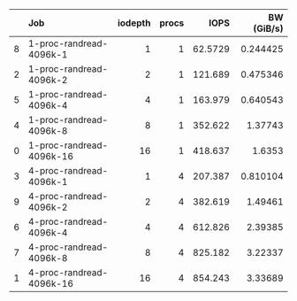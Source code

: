 |    | Job                      |   iodepth |   procs |     IOPS |   BW (GiB/s) |
|---:|:-------------------------|----------:|--------:|---------:|-------------:|
|  8 | 1-proc-randread-4096k-1  |         1 |       1 |  62.5729 |     0.244425 |
|  2 | 1-proc-randread-4096k-2  |         2 |       1 | 121.689  |     0.475346 |
|  5 | 1-proc-randread-4096k-4  |         4 |       1 | 163.979  |     0.640543 |
|  4 | 1-proc-randread-4096k-8  |         8 |       1 | 352.622  |     1.37743  |
|  0 | 1-proc-randread-4096k-16 |        16 |       1 | 418.637  |     1.6353   |
|  3 | 4-proc-randread-4096k-1  |         1 |       4 | 207.387  |     0.810104 |
|  9 | 4-proc-randread-4096k-2  |         2 |       4 | 382.619  |     1.49461  |
|  6 | 4-proc-randread-4096k-4  |         4 |       4 | 612.826  |     2.39385  |
|  7 | 4-proc-randread-4096k-8  |         8 |       4 | 825.182  |     3.22337  |
|  1 | 4-proc-randread-4096k-16 |        16 |       4 | 854.243  |     3.33689  |